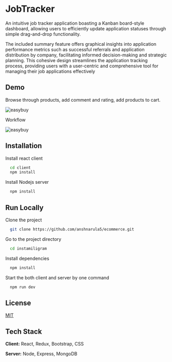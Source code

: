 
# JobTracker

An intuitive job tracker application boasting a Kanban board-style dashboard, allowing users to efficiently update application statuses through simple drag-and-drop functionality.

The included summary feature offers graphical insights into application performance metrics such as successful referrals and application distribution by company, facilitating informed decision-making and strategic planning. This cohesive design streamlines the application tracking process, providing users with a user-centric and comprehensive tool for managing their job applications effectively

## Demo

Browse through products, add comment and rating, add products to cart.

![easybuy](https://media.giphy.com/media/v1.Y2lkPTc5MGI3NjExMnhyM2dyNmh3NmFxeXJycW5ob2FnOHd3OXZkdTA0ejd6Ymt5aGI4ZiZlcD12MV9pbnRlcm5hbF9naWZfYnlfaWQmY3Q9Zw/JIzrEBP5zvyYhOQE6P/giphy.gif)

Workflow

![easybuy](https://media.giphy.com/media/v1.Y2lkPTc5MGI3NjExMGhkcDNkY2xkZnYzYmk5anI2cGc4c3lodGs0eno2eWkzYnlrZDA2eCZlcD12MV9pbnRlcm5hbF9naWZfYnlfaWQmY3Q9Zw/x1cxzTd5zAWr7TwbmK/giphy.gif)

## Installation

Install react client

```bash
  cd client
  npm install 
```

Install Nodejs server

```bash
  npm install 
```
    
## Run Locally

Clone the project

```bash
  git clone https://github.com/anshnarula5/ecommerce.git
```

Go to the project directory

```bash
  cd instamiligram
```

Install dependencies

```bash
  npm install
```

Start the both client and server by one command

```bash
  npm run dev
```


## License

[MIT](https://choosealicense.com/licenses/mit/)


## Tech Stack

**Client:** React, Redux, Bootstrap, CSS

**Server:** Node, Express, MongoDB

